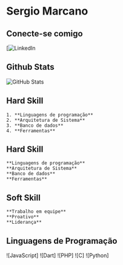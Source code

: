 # Sergio Marcano

## Conecte-se comigo
[![LinkedIn](https://www.linkedin.com/in/sergio-giovanny-marcano-villahermosa-15a6861a2/)


## Github Stats
![GitHub Stats](https://github.com/sergiogmv18)

##  Hard Skill 
    1. **Linguagens de programação**
    2. **Arquitetura de Sistema**
    3. **Banco de dados**
    4. **Ferramentas**

##  Hard Skill 
    **Linguagens de programação**
    **Arquitetura de Sistema**
    **Banco de dados**
    **Ferramentas**

##  Soft Skill 
    **Trabalho em equipe**
    **Proativo**
    **Liderança**

## Linguagens de Programação
![JavaScript]
![Dart]
![PHP]
![C]
![Python]
